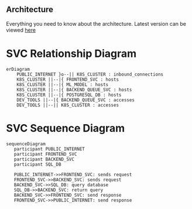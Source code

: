 ## Architecture
Everything you need to know about the architecture.
Latest version can be viewed [here](https://github.com/mxava/mcbroken-ml/blob/main/README.md)

# SVC Relationship Diagram
```mermaid
erDiagram
    PUBLIC_INTERNET }o--|| K8S_CLUSTER : inbound_connections
    K8S_CLUSTER ||--|{ FRONTEND_SVC : hosts
    K8S_CLUSTER ||--|{ ML_MODEL : hosts
    K8S_CLUSTER ||--|{ BACKEND_QUEUE_SVC : hosts
    K8S_CLUSTER ||--|{ POSTGRESQL_DB : hosts
    DEV_TOOLS ||--|{ BACKEND_QUEUE_SVC : accesses
    DEV_TOOLS ||--|| K8S_CLUSTER : accesses
```

# SVC Sequence Diagram
```mermaid
sequenceDiagram
   participant PUBLIC_INTERNET
   participant FRONTEND_SVC
   participant BACKEND_SVC
   participant SQL_DB

   PUBLIC_INTERNET->>FRONTEND_SVC: sends request
   FRONTEND_SVC->>BACKEND_SVC: sends request
   BACKEND_SVC->>SQL_DB: query database
   SQL_DB->>BACKEND_SVC: return query
   BACKEND_SVC->>FRONTEND_SVC: send response
   FRONTEND_SVC->>PUBLIC_INTERNET: send response
```
